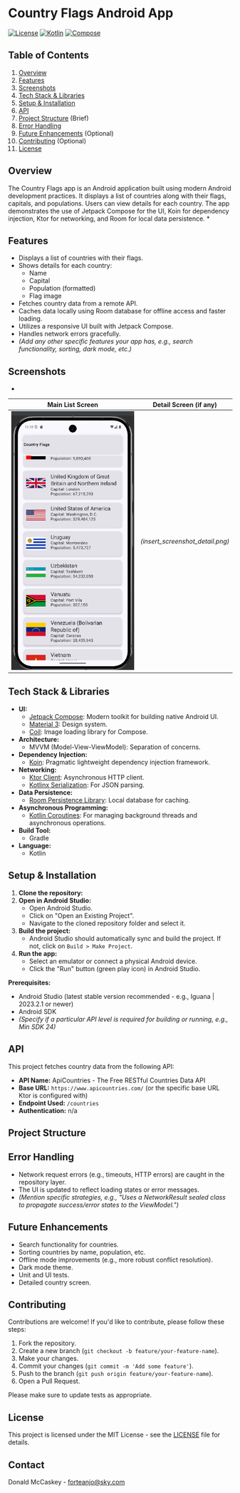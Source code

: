 # Country Flags Android App

[![License](https://img.shields.io/badge/License-MIT-blue.svg)](https://opensource.org/licenses/MIT)
[![Kotlin](https://img.shields.io/badge/Kotlin-2.1.21-blue.svg)](https://kotlinlang.org/)
[![Compose](https://img.shields.io/badge/Compose-1.8.2-blue.svg)](https://developer.android.com/jetpack/compose)

## Table of Contents
1. [Overview](#overview)
2. [Features](#features)
3. [Screenshots](#screenshots) 
4. [Tech Stack & Libraries](#tech-stack--libraries)
5. [Setup & Installation](#setup--installation)
6. [API](#api)
7. [Project Structure](#project-structure) (Brief)
8. [Error Handling](#error-handling)
9. [Future Enhancements](#future-enhancements) (Optional)
10. [Contributing](#contributing) (Optional)
11. [License](#license)

## Overview
The Country Flags app is an Android application built using modern Android development practices. It displays a list of countries along with their flags, capitals, and populations. Users can view details for each country. The app demonstrates the use of Jetpack Compose for the UI, Koin for dependency injection, Ktor for networking, and Room for local data persistence.
* 

## Features
* Displays a list of countries with their flags.
* Shows details for each country:
    * Name
    * Capital
    * Population (formatted)
    * Flag image
* Fetches country data from a remote API.
* Caches data locally using Room database for offline access and faster loading.
* Utilizes a responsive UI built with Jetpack Compose.
* Handles network errors gracefully.
* *(Add any other specific features your app has, e.g., search functionality, sorting, dark mode, etc.)*

## Screenshots
*

| Main List Screen | Detail Screen (if any) |
|---|---|
| ![Screenshot 1](screenshots/screenshot1.png) | *(insert_screenshot_detail.png)* |

## Tech Stack & Libraries
* **UI:**
    * [Jetpack Compose](https://developer.android.com/jetpack/compose): Modern toolkit for building native Android UI.
    * [Material 3](https://m3.material.io/): Design system.
    * [Coil](https://coil-kt.github.io/coil/): Image loading library for Compose.
* **Architecture:**
    * MVVM (Model-View-ViewModel): Separation of concerns.
* **Dependency Injection:**
    * [Koin](https://insert-koin.io/): Pragmatic lightweight dependency injection framework.
* **Networking:**
    * [Ktor Client](https://ktor.io/docs/client-feature-overview.html): Asynchronous HTTP client.
    * [Kotlinx Serialization](https://github.com/Kotlin/kotlinx.serialization): For JSON parsing.
* **Data Persistence:**
    * [Room Persistence Library](https://developer.android.com/training/data-storage/room): Local database for caching.
* **Asynchronous Programming:**
    * [Kotlin Coroutines](https://kotlinlang.org/docs/coroutines-overview.html): For managing background threads and asynchronous operations.
* **Build Tool:**
    * Gradle
* **Language:**
    * Kotlin

## Setup & Installation
1. **Clone the repository:**
2. **Open in Android Studio:**
    * Open Android Studio.
    * Click on "Open an Existing Project".
    * Navigate to the cloned repository folder and select it.
3. **Build the project:**
    * Android Studio should automatically sync and build the project. If not, click on `Build > Make Project`.
4. **Run the app:**
    * Select an emulator or connect a physical Android device.
    * Click the "Run" button (green play icon) in Android Studio.

**Prerequisites:**
* Android Studio (latest stable version recommended - e.g., Iguana | 2023.2.1 or newer)
* Android SDK
* *(Specify if a particular API level is required for building or running, e.g., Min SDK 24)*

## API
This project fetches country data from the following API:
* **API Name:** ApiCountries - The Free RESTful Countries Data API
* **Base URL:** `https://www.apicountries.com/` (or the specific base URL Ktor is configured with)
* **Endpoint Used:** `/countries`
* **Authentication:** n/a


## Project Structure

## Error Handling
* Network request errors (e.g., timeouts, HTTP errors) are caught in the repository layer.
* The UI is updated to reflect loading states or error messages.
* *(Mention specific strategies, e.g., "Uses a NetworkResult sealed class to propagate success/error states to the ViewModel.")*

## Future Enhancements
* Search functionality for countries.
* Sorting countries by name, population, etc.
* Offline mode improvements (e.g., more robust conflict resolution).
* Dark mode theme.
* Unit and UI tests.
* Detailed country screen.

## Contributing
Contributions are welcome! If you'd like to contribute, please follow these steps:
1. Fork the repository.
2. Create a new branch (`git checkout -b feature/your-feature-name`).
3. Make your changes.
4. Commit your changes (`git commit -m 'Add some feature'`).
5. Push to the branch (`git push origin feature/your-feature-name`).
6. Open a Pull Request.

Please make sure to update tests as appropriate.

## License
This project is licensed under the MIT License - see the [LICENSE](LICENSE) file for details.

## Contact
Donald McCaskey - [forteanjo@sky.com](mailto:forteanjo@sky.com)
